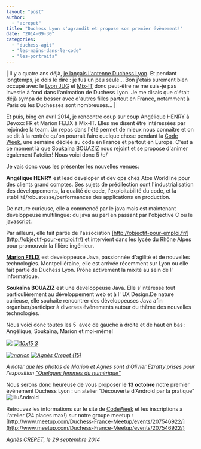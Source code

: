 ```yaml
---
layout: "post"
author: 
  - "acrepet"
title: "Duchess Lyon s'agrandit et propose son premier évènement!"
date: "2014-09-30"
categories: 
  - "duchess-agit"
  - "les-mains-dans-le-code"
  - "les-portraits"
---
```


| Il y a quatre ans déjà, [je lançais l'antenne Duchess Lyon](http://www.duchess-france.org/retours-sur-le-lancement-de-lantenne-jduchess-lyon/). Et pendant longtemps, je dois le dire : je fus un peu seule... Bon j'étais surement bien occupé avec le [Lyon JUG](http://www.lyonjug.org) et [Mix-IT](http://www.mix-it.fr) donc peut-être ne me suis-je pas investie à fond dans l'animation de Duchess Lyon. Je me disais que c'était déjà sympa de bosser avec d'autres filles partout en France, notamment à Paris où les Duchesses sont nombreuses... |

Et puis, bing en avril 2014, je rencontre coup sur coup Angélique HENRY à Devoxx FR et Marion FELIX à Mix-IT. Elles me disent être intéressées par rejoindre la team. Un repas dans l'été permet de mieux nous connaître et on se dit à la rentrée qu'on pourrait faire quelque chose pendant la [Code Week,](http://codeweek.eu/) une semaine dédiée au code en France et partout en Europe. C'est à ce moment là que Soukaina BOUAZIZ nous rejoint et se propose d'animer également l'atelier! Nous voici donc 5 \\o/

Je vais donc vous les présenter les nouvelles venues:

**Angélique HENRY** est lead developer et dev ops chez Atos Worldline pour des clients grand comptes. Ses sujets de prédilection sont l'industrialisation des développements, la qualité de code, l'exploitabilité du code, et la stabilité/robustesse/performances des applications en production.

De nature curieuse, elle a commencé par le java mais est maintenant développeuse multilingue: du java au perl en passant par l'objective C ou le javascript.

Par ailleurs, elle fait partie de l'association [http://objectif-pour-emploi.fr/](http://objectif-pour-emploi.fr/) et intervient dans les lycée du Rhône Alpes pour promouvoir la filière ingénieur.

**[Marion FELIX](http://twitter.com/MarionFlex)** est developpeuse Java, passionnée d'agilité et de nouvelles technologies. Montpelliéraine, elle est arrivée récemment sur Lyon ou elle fait partie de Duchess Lyon. Prône activement la mixité au sein de l' informatique.

**Soukaïna BOUAZIZ** est une développeuse Java. Elle s'intéresse tout particulièrement au développement web et à l' UX Design.De nature curieuse, elle souhaite rencontrer des développeuses Java afin organiser/participer à diverses événements autour du thème des nouvelles technologies.

Nous voici donc toutes les 5  avec de gauche à droite et de haut en bas : Angélique, Soukaïna, Marion et moi-même!

 _[![](/assets/2014/09/2014-09-30-duchess-lyon-sagrandit-et-propose-son-premier-evenement/angelique-260x300.png)](http://www.duchess-france.org/wp-content/uploads/2014/09/angelique.png) [![10x15 3](/assets/2014/09/2014-09-30-duchess-lyon-sagrandit-et-propose-son-premier-evenement/10x15-3-199x300.jpg)](http://www.duchess-france.org/wp-content/uploads/2014/09/10x15-3-199x300.jpg)_ 

 _[![marion](/assets/2014/09/2014-09-30-duchess-lyon-sagrandit-et-propose-son-premier-evenement/marion.jpeg)](http://www.duchess-france.org/wp-content/uploads/2014/09/marion.jpeg) [![Agnès Crepet (15)](/assets/2014/09/2014-09-30-duchess-lyon-sagrandit-et-propose-son-premier-evenement/Agnès-Crepet-15-300x199.jpg)](http://www.duchess-france.org/wp-content/uploads/2014/09/Agnès-Crepet-15-300x199.jpg)_ 

_A noter que les photos de Marion et Agnès sont d'Olivier Ezratty prises pour l’exposition ["Quelques femmes du numérique"](http://www.qfdn.net/)_

Nous serons donc heureuse de vous proposer le **13 octobre** notre premier événement Duchess Lyon : un atelier “Découverte d'Android par la pratique”![![IlluAndroid](/assets/2014/09/2014-09-30-duchess-lyon-sagrandit-et-propose-son-premier-evenement/IlluAndroid-300x150.jpg)](http://www.duchess-france.org/wp-content/uploads/2014/09/IlluAndroid.jpg)

Retrouvez les informations sur le site de [CodeWeek](http://codeweek.eu/) et les inscriptions à l'atelier (24 places max!) sur notre groupe meetup : [http://www.meetup.com/Duchess-France-Meetup/events/207546922/](http://www.meetup.com/Duchess-France-Meetup/events/207546922/)

_[Agnès CREPET](http://twitter.com/agnes_crepet), le 29 septembre 2014_
